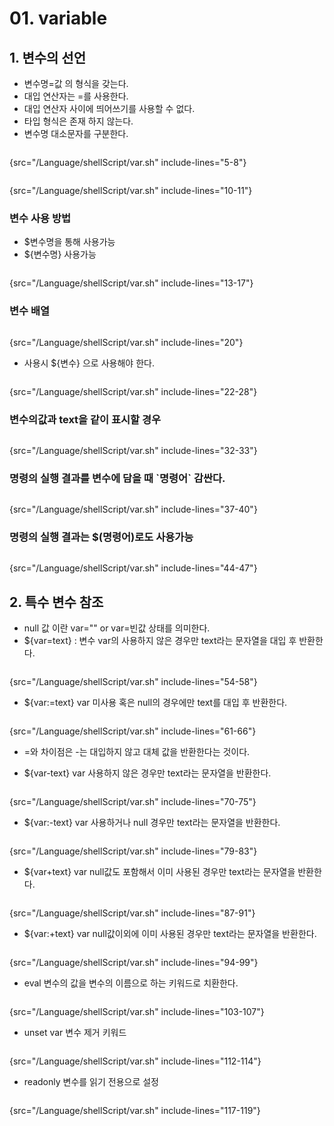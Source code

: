 # 01. variable

## 1. 변수의 선언
- 변수명=값 의 형식을 갖는다.
- 대입 연산자는 =를 사용한다.
- 대입 연산자 사이에 띄어쓰기를 사용할 수 없다.
- 타입 형식은 존재 하지 않는다.
- 변수명 대소문자를 구분한다.

```Shell
```
{src="/Language/shellScript/var.sh" include-lines="5-8"}

```Shell
```
{src="/Language/shellScript/var.sh" include-lines="10-11"}


### 변수 사용 방법
- $변수명을 통해 사용가능
- ${변수명} 사용가능

```Shell
```
{src="/Language/shellScript/var.sh" include-lines="13-17"}

### 변수 배열

```Shell
```
{src="/Language/shellScript/var.sh" include-lines="20"}

- 사용시 ${변수} 으로 사용해야 한다.
```Shell
```
{src="/Language/shellScript/var.sh" include-lines="22-28"}

### 변수의값과 text을 같이 표시할 경우

```Shell
```
{src="/Language/shellScript/var.sh" include-lines="32-33"}


### 명령의 실행 결과를 변수에 담을 때 \`명령어` 감싼다.
```Shell
```
{src="/Language/shellScript/var.sh" include-lines="37-40"}

### 명령의 실행 결과는 $(명령어)로도 사용가능
```Shell
```
{src="/Language/shellScript/var.sh" include-lines="44-47"}

## 2. 특수 변수 참조

- null 값 이란 var="" or var=빈값 상태를 의미한다.
- $\{var=text} : 변수 var의 사용하지 않은 경우만 text라는 문자열을 대입 후 반환한다.
```Shell
```
{src="/Language/shellScript/var.sh" include-lines="54-58"}

- $\{var:=text} var 미사용 혹은 null의 경우에만 text를 대입 후 반환한다.
```Shell
```
{src="/Language/shellScript/var.sh" include-lines="61-66"}
- =와 차이점은 -는 대입하지 않고 대체 값을 반환한다는 것이다.

- $\{var-text} var 사용하지 않은 경우만 text라는 문자열을 반환한다.
```Shell
```
{src="/Language/shellScript/var.sh" include-lines="70-75"}

- $\{var:-text} var 사용하거나 null 경우만 text라는 문자열을 반환한다.
```Shell
```
{src="/Language/shellScript/var.sh" include-lines="79-83"}

- $\{var+text} var null값도 포함해서 이미 사용된 경우만 text라는 문자열을 반환한다.
```Shell
```
{src="/Language/shellScript/var.sh" include-lines="87-91"}

- $\{var:+text} var null값이외에 이미 사용된 경우만 text라는 문자열을 반환한다.
```Shell
```
{src="/Language/shellScript/var.sh" include-lines="94-99"}

- eval 변수의 값을 변수의 이름으로 하는 키워드로 치환한다.
```Shell
```
{src="/Language/shellScript/var.sh" include-lines="103-107"}

- unset var 변수 제거 키워드
```Shell
```
{src="/Language/shellScript/var.sh" include-lines="112-114"}

- readonly 변수를 읽기 전용으로 설정
```Shell
```
{src="/Language/shellScript/var.sh" include-lines="117-119"}